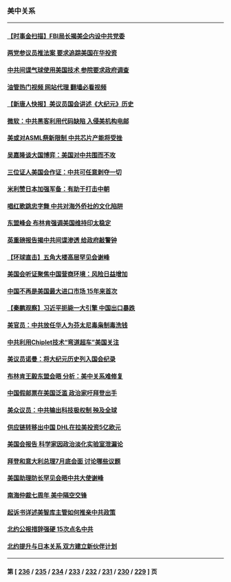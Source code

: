 ### 美中关系
---
#### [【时事金扫描】FBI局长揭美企内设中共党委](../../pages/nf1412576/n14034532.md?07161245) 
#### [两党参议员推法案 要求追踪美国在华投资](../../pages/nf1412576/n14034592.md?07161245) 
#### [中共间谍气球使用美国技术 参院要求政府调查](../../pages/nf1412576/n14034492.md?07161245) 
#### [油管热门视频 网站代理 翻墙必看视频](http://138.2.39.72:81/youtube.html?epic-marker?07161245)
#### [【新唐人快报】美议员国会讲述《大纪元》历史](../../pages/nf1412576/n14034496.md?07161245) 
#### [微软：中共黑客利用代码缺陷 入侵美机构电邮](../../pages/nf1412576/n14034520.md?07161245) 
#### [美或对ASML祭新限制 中共芯片产能将受挫](../../pages/nf1412576/n14034476.md?07161245) 
#### [吴嘉隆谈大国博弈：美国对中共围而不攻](../../pages/nf1412576/n14033981.md?07161245) 
#### [三位证人美国会作证：中共可任意剥夺一切](../../pages/nf1412576/n14034378.md?07161245) 
#### [米利赞日本加强军备：有助于打击中朝](../../pages/nf1412576/n14034430.md?07161245) 
#### [唱红歌跳忠字舞 中共对海外侨社的文化陷阱](../../pages/nf1412576/n14034123.md?07161245) 
#### [东盟峰会 布林肯强调美国维持印太稳定](../../pages/nf1412576/n14034355.md?07161245) 
#### [英重磅报告揭中共间谍渗透 给政府敲警钟](../../pages/nf1412576/n14034267.md?07161245) 
#### [【环球直击】五角大楼高层罕见会谢峰](../../pages/nf1412576/n14033918.md?07161245) 
#### [美国会听证聚焦中国营商环境：风险日益增加](../../pages/nf1412576/n14033879.md?07161245) 
#### [中国不再是美国最大进口市场 15年来首次](../../pages/nf1412576/n14034024.md?07161245) 
#### [【秦鹏观察】习近平扼毙一大引擎 中国出口暴跌](../../pages/nf1412576/n14033967.md?07161245) 
#### [美官员：中共放任华人为芬太尼毒枭制毒洗钱](../../pages/nf1412576/n14033824.md?07161245) 
#### [中共利用Chiplet技术“弯道超车”美国关注](../../pages/nf1412576/n14033860.md?07161245) 
#### [美议员诺曼：将大纪元历史列入国会纪录](../../pages/nf1412576/n14033882.md?07161245) 
#### [布林肯王毅东盟会晤 分析：美中关系难修复](../../pages/nf1412576/n14033733.md?07161245) 
#### [中国假邮票在美国泛滥 政治家吁拜登出手](../../pages/nf1412576/n14033701.md?07161245) 
#### [美众议员：中共输出科技极权制 殃及全球](../../pages/nf1412576/n14033494.md?07161245) 
#### [供应链转移出中国 DHL在拉美投资5亿欧元](../../pages/nf1412576/n14033356.md?07161245) 
#### [美国会报告 科学家因政治淡化实验室泄漏论](../../pages/nf1412576/n14033294.md?07161245) 
#### [拜登和意大利总理7月底会面 讨论哪些议题](../../pages/nf1412576/n14033157.md?07161245) 
#### [美国助理防长罕见会晤中共大使谢峰](../../pages/nf1412576/n14033154.md?07161245) 
#### [南海仲裁七周年 美中隔空交锋](../../pages/nf1412576/n14033098.md?07161245) 
#### [起诉书详述美智库主管如何推亲中共政策](../../pages/nf1412576/n14032692.md?07161245) 
#### [北约公报措辞强硬 15次点名中共](../../pages/nf1412576/n14032907.md?07161245) 
#### [北约提升与日本关系 双方建立新伙伴计划](../../pages/nf1412576/n14032904.md?07161245) 

---
#### 第 [ [236](./236.md?07161245) / [235](./235.md?07161245) / [234](./234.md?07161245) / [233](./233.md?07161245) / [232](./232.md?07161245) / [231](./231.md?07161245) / [230](./230.md?07161245) / [229](./229.md?07161245) ] 页
